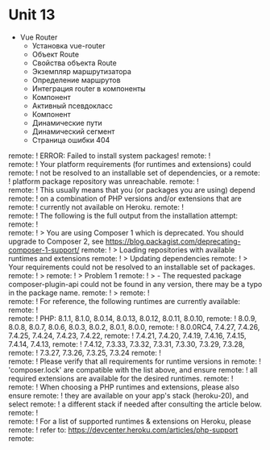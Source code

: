 # Unit 13
- Vue Router
  - Установка vue-router
  - Объект Route
  - Свойства объекта Route
  - Экземпляр маршрутизатора
  - Определение маршрутов
  - Интеграция router в компоненты
  - Компонент <router-link>
  - Активный псевдокласс
  - Компонент <router-view>
  - Динамические пути
  - Динамический сегмент
  - Страница ошибки 404




remote:  !     ERROR: Failed to install system packages!
remote:  !     
remote:  !     Your platform requirements (for runtimes and extensions) could
remote:  !     not be resolved to an installable set of dependencies, or a
remote:  !     platform package repository was unreachable.
remote:  !     
remote:  !     This usually means that you (or packages you are using) depend
remote:  !     on a combination of PHP versions and/or extensions that are
remote:  !     currently not available on Heroku.
remote:  !     
remote:  !     The following is the full output from the installation attempt:
remote:  !     
remote:  !     > You are using Composer 1 which is deprecated. You should upgrade to Composer 2, see https://blog.packagist.com/deprecating-composer-1-support/
remote:  !     > Loading repositories with available runtimes and extensions
remote:  !     > Updating dependencies
remote:  !     > Your requirements could not be resolved to an installable set of packages.
remote:  !     >
remote:  !     >   Problem 1
remote:  !     >     - The requested package composer-plugin-api could not be found in any version, there may be a typo in the package name.
remote:  !     >
remote:  !     
remote:  !     For reference, the following runtimes are currently available:
remote:  !     
remote:  !     PHP:  8.1.1, 8.1.0, 8.0.14, 8.0.13, 8.0.12, 8.0.11, 8.0.10,
remote:  !     8.0.9, 8.0.8, 8.0.7, 8.0.6, 8.0.3, 8.0.2, 8.0.1, 8.0.0,
remote:  !     8.0.0RC4, 7.4.27, 7.4.26, 7.4.25, 7.4.24, 7.4.23, 7.4.22,
remote:  !     7.4.21, 7.4.20, 7.4.19, 7.4.16, 7.4.15, 7.4.14, 7.4.13,
remote:  !     7.4.12, 7.3.33, 7.3.32, 7.3.31, 7.3.30, 7.3.29, 7.3.28,
remote:  !     7.3.27, 7.3.26, 7.3.25, 7.3.24
remote:  !     
remote:  !     Please verify that all requirements for runtime versions in
remote:  !     'composer.lock' are compatible with the list above, and ensure
remote:  !     all required extensions are available for the desired runtimes.
remote:  !     
remote:  !     When choosing a PHP runtimes and extensions, please also ensure
remote:  !     they are available on your app's stack (heroku-20), and select
remote:  !     a different stack if needed after consulting the article below.
remote:  !     
remote:  !     For a list of supported runtimes & extensions on Heroku, please
remote:  !     refer to: https://devcenter.heroku.com/articles/php-support
remote: 
